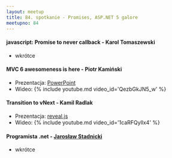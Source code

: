 ```yaml
---
layout: meetup
title: 84. spotkanie - Promises, ASP.NET 5 galore
meetupno: 84
---
```


#### javascript: Promise to never callback - Karol Tomaszewski
* wkrótce

#### MVC 6 awesomeness is here - Piotr Kamiński
* Prezentacja: [PowerPoint](/assets/MVC6_Piotr_Kamiński_2.0.pptx)
* Wideo: {% include youtube.md video_id='QezbGkJN5\_w' %}

#### Transition to vNext - Kamil Radlak
* Prezentacja: [reveal.js](/assets/vnext)
* Wideo: {% include youtube.md video_id='1caRFQyllx4' %}

#### Programista .net - [Jarosław Stadnicki](http://twitter.com/j_stadnicki)
* wkrótce
